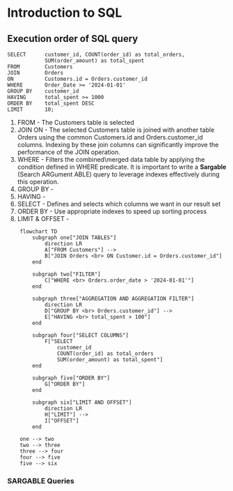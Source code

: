 # Introduction to SQL

## Execution order of SQL query
```
SELECT      customer_id, COUNT(order_id) as total_orders, 
			SUM(order_amount) as total_spent
FROM        Customers
JOIN        Orders
ON          Customers.id = Orders.customer_id
WHERE       Order_Date >= '2024-01-01'
GROUP BY    customer_id
HAVING      total_spent >= 1000
ORDER BY    total_spent DESC
LIMIT       10;
```
1. FROM - The Customers table is selected
2. JOIN ON - The selected Customers table is joined with another table Orders using the common Customers.id and Orders.customer_id columns. Indexing by these join columns can significantly improve the performance of the JOIN operation. 
3. WHERE - Filters the combined\\merged data table by applying the condition defined in WHERE predicate. It is important to write a **Sargable** (Search ARGument ABLE) query to leverage indexes effectively during this operation. 
4. GROUP BY - 
5. HAVING - 
6. SELECT - Defines and selects which columns we want in our result set
7. ORDER BY - Use appropriate indexes to speed up sorting process
8. LIMIT & OFFSET - 

```mermaid
	flowchart TD
		subgraph one["JOIN TABLES"]
			direction LR
			A["FROM Customers"] -->
			B["JOIN Orders <br> ON Customer.id = Orders.customer_id"]
		end
	
		subgraph two["FILTER"]
			C["WHERE <br> Orders.order_date > '2024-01-01'"]
		end
	
		subgraph three["AGGREGATION AND AGGREGATION FILTER"]
			direction LR
			D["GROUP BY <br> Orders.customer_id"] -->
			E["HAVING <br> total_spent > 100"]
		end
	
		subgraph four["SELECT COLUMNS"]
			F["SELECT
				customer_id
				COUNT(order_id) as total_orders
				SUM(order_amount) as total_spent"]
		end
	
		subgraph five["ORDER BY"]
			G["ORDER BY"]	
		end
			
		subgraph six["LIMIT AND OFFSET"]
			direction LR
			H["LIMIT"] --> 
			I["OFFSET"]
		end
	
	one --> two
	two --> three
	three --> four
	four --> five
	five --> six
```

### SARGABLE Queries

